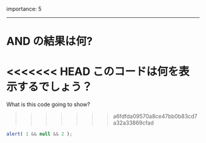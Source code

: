 importance: 5

---

# AND の結果は何?

<<<<<<< HEAD
このコードは何を表示するでしょう？
=======
What is this code going to show?
>>>>>>> a6fdfda09570a8ce47bb0b83cd7a32a33869cfad

```js
alert( 1 && null && 2 );
```
